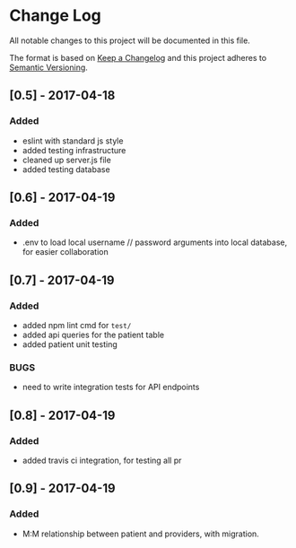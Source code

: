 # Change Log
All notable changes to this project will be documented in this file.

The format is based on [Keep a Changelog](http://keepachangelog.com/)
and this project adheres to [Semantic Versioning](http://semver.org/).

## [0.5] - 2017-04-18
### Added
- eslint with standard js style
- added testing infrastructure
- cleaned up server.js file
- added testing database

## [0.6] - 2017-04-19
### Added
- .env to load local username // password arguments into local database, for easier collaboration

## [0.7] - 2017-04-19
### Added
- added npm lint cmd for `test/`
- added api queries for the patient table
- added patient unit testing
### BUGS
- need to write integration tests for API endpoints

## [0.8] - 2017-04-19
### Added
- added travis ci integration, for testing all pr

## [0.9] - 2017-04-19
### Added
- M:M relationship between patient and providers, with migration.
